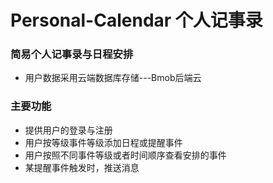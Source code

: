# Personal-Calendar 个人记事录
### 简易个人记事录与日程安排
* 用户数据采用云端数据库存储---Bmob后端云
### 主要功能
* 提供用户的登录与注册
* 用户按等级事件等级添加日程或提醒事件
* 用户按照不同事件等级或者时间顺序查看安排的事件
* 某提醒事件触发时，推送消息
